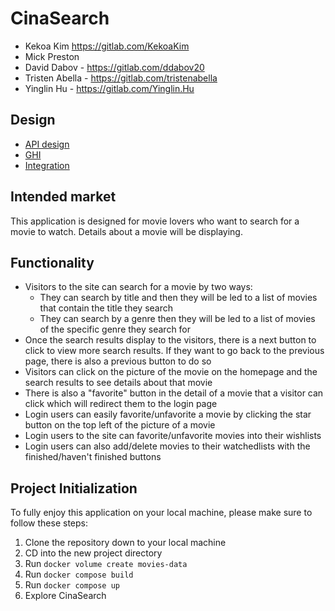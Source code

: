 # CinaSearch

- Kekoa Kim https://gitlab.com/KekoaKim
- Mick Preston
- David Dabov - https://gitlab.com/ddabov20
- Tristen Abella - https://gitlab.com/tristenabella
- Yinglin Hu - https://gitlab.com/Yinglin.Hu

## Design

- [API design](docs/api_design.py)
- [GHI](docs/wireframe.png)
- [Integration](docs/integration.md)

## Intended market

This application is designed for movie lovers who want to search for a movie to watch. Details about a movie will be displaying.

## Functionality

- Visitors to the site can search for a movie by two ways:
  - They can search by title and then they will be led to a list of movies that contain the title they search
  - They can search by a genre then they will be led to a list of movies of the specific genre they search for
- Once the search results display to the visitors, there is a next button to click to view more search results. If they want to go back to the previous page, there is also a previous button to do so
- Visitors can click on the picture of the movie on the homepage and the search results to see details about that movie
- There is also a "favorite" button in the detail of a movie that a visitor can click which will redirect them to the login page
- Login users can easily favorite/unfavorite a movie by clicking the star button on the top left of the picture of a movie
- Login users to the site can favorite/unfavorite movies into their wishlists
- Login users can also add/delete movies to their watchedlists with the finished/haven't finished buttons

## Project Initialization

To fully enjoy this application on your local machine, please make sure to follow these steps:

1. Clone the repository down to your local machine
2. CD into the new project directory
3. Run `docker volume create movies-data`
4. Run `docker compose build`
5. Run `docker compose up`
6. Explore CinaSearch
